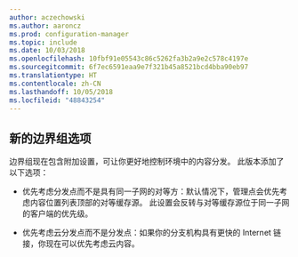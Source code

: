 ```yaml
---
author: aczechowski
ms.author: aaroncz
ms.prod: configuration-manager
ms.topic: include
ms.date: 10/03/2018
ms.openlocfilehash: 10fbf91e05543c86c5262fa3b2a9e2c578c4197e
ms.sourcegitcommit: 6f7ec6591eaa9e7f321b45a8521bcd4bba90eb97
ms.translationtype: HT
ms.contentlocale: zh-CN
ms.lasthandoff: 10/05/2018
ms.locfileid: "48843254"
---
```

## <a name="bkmk_bgoptions"></a> 新的边界组选项
<!--1358749-->

边界组现在包含附加设置，可让你更好地控制环境中的内容分发。 此版本添加了以下选项：

- 优先考虑分发点而不是具有同一子网的对等方：默认情况下，管理点会优先考虑内容位置列表顶部的对等缓存源。 此设置会反转与对等缓存源位于同一子网的客户端的优先级。  

- 优先考虑云分发点而不是分发点：如果你的分支机构具有更快的 Internet 链接，你现在可以优先考虑云内容。  


